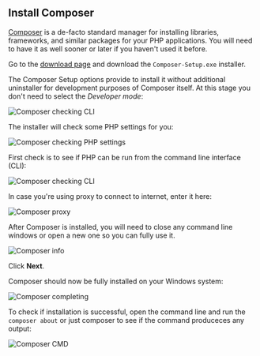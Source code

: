 ## Install Composer

[Composer](https://getcomposer.org) is a de-facto standard manager for installing
libraries, frameworks, and similar packages for your PHP applications. You will
need to have it as well sooner or later if you haven't used it before.

Go to the [download page](https://getcomposer.org/doc/00-intro.md#installation-windows)
and download the `Composer-Setup.exe` installer.

The Composer Setup options provide to install it without additional uninstaller
for development purposes of Composer itself. At this stage you don't need to
select the *Developer mode*:

![Composer checking CLI](https://raw.githubusercontent.com/phpearth/assets/master/images/docs/install/win/composer/cli-check.png "Composer checking CLI")

The installer will check some PHP settings for you:

![Composer checking PHP settings](https://raw.githubusercontent.com/phpearth/assets/master/images/docs/install/win/composer/php-check.png "Composer checking PHP settings")

First check is to see if PHP can be run from the command line interface (CLI):

![Composer checking CLI](https://raw.githubusercontent.com/phpearth/assets/master/images/docs/install/win/composer/cli-check.png "Composer checking CLI")

In case you're using proxy to connect to internet, enter it here:

![Composer proxy](https://raw.githubusercontent.com/phpearth/assets/master/images/docs/install/win/composer/proxy.png "Composer proxy")

After Composer is installed, you will need to close any command line windows or
open a new one so you can fully use it.

![Composer info](https://raw.githubusercontent.com/phpearth/assets/master/images/docs/install/win/composer/info.png "Composer info")

Click **Next**.

Composer should now be fully installed on your Windows system:

![Composer completing](https://raw.githubusercontent.com/phpearth/assets/master/images/docs/install/win/composer/completing.png "Composer completing")

To check if installation is successful, open the command line and run the
`composer about` or just composer to see if the command produceces any output:

![Composer CMD](https://raw.githubusercontent.com/phpearth/assets/master/images/docs/install/win/composer/composer-cmd.png "Composer CMD")
